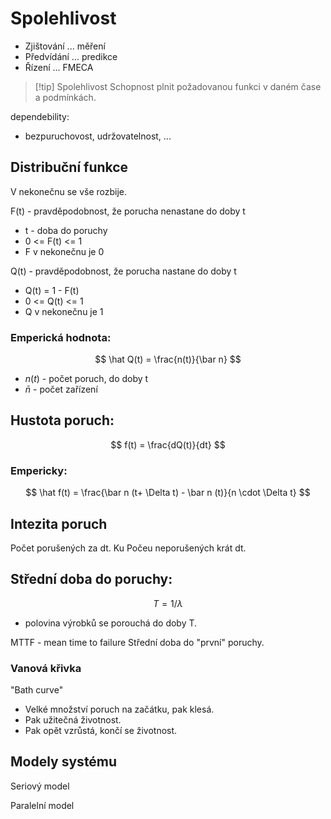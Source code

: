 # Spolehlivost

- Zjištování ... měření
- Předvídání ... predikce
- Řízení ... FMECA

> [!tip] Spolehlivost
> Schopnost plnit požadovanou funkci v daném čase a podmínkách.

dependebility:
- bezpuruchovost, udržovatelnost, ...

## Distribuční funkce
V nekonečnu se vše rozbije.

F(t) - pravděpodobnost, že porucha nenastane do doby t
- t - doba do poruchy
- 0 <= F(t) <= 1
- F v nekonečnu je 0

Q(t) - pravděpodobnost, že porucha nastane do doby t
- Q(t) = 1 - F(t)
- 0 <= Q(t) <= 1
- Q v nekonečnu je 1

### Emperická hodnota:
$$
\hat Q(t) = \frac{n(t)}{\bar n}
$$
- $n (t)$ - počet poruch, do doby t
- $\bar n$ - počet zařízení

## Hustota poruch:
$$
f(t) = \frac{dQ(t)}{dt}
$$

### Empericky:
$$
\hat f(t) = \frac{\bar n (t+ \Delta t) - \bar n (t)}{n \cdot \Delta t}
$$

## Intezita poruch

Počet porušených za dt.
Ku
Počeu neporušených krát dt.

## Střední doba do poruchy:
$$
T = 1/ \lambda
$$
- polovina výrobků se porouchá do doby T.

MTTF - mean time to failure
Střední doba do "první" poruchy.

### Vanová křivka
"Bath curve"
- Velké množství poruch na začátku, pak klesá.
- Pak užitečná životnost.
- Pak opět vzrůstá, končí se životnost.

## Modely systému
Seriový model

Paralelní model

